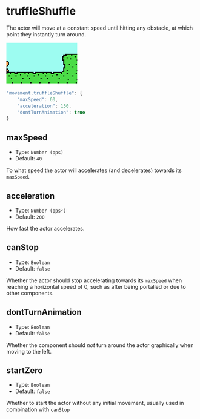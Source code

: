 # truffleShuffle

The actor will move at a constant speed until hitting any obstacle, at which point they instantly turn around.

![truffleShuffle](truffleShuffle.gif)

```js
"movement.truffleShuffle": {
    "maxSpeed": 60,
    "acceleration": 150,
    "dontTurnAnimation": true
}
```

## maxSpeed

* Type: `Number (pps)`
* Default: `40`

To what speed the actor will accelerates (and decelerates) towards its `maxSpeed`.

## acceleration

* Type: `Number (pps²)`
* Default: `200`

How fast the actor accelerates.

## canStop

* Type: `Boolean`
* Default: `false`

Whether the actor should stop accelerating towards its `maxSpeed` when reaching a horizontal speed of 0, such as after being portalled or due to other components.

## dontTurnAnimation

* Type: `Boolean`
* Default: `false`

Whether the component should _not_ turn around the actor graphically when moving to the left.

## startZero

* Type: `Boolean`
* Default: `false`

Whether to start the actor without any initial movement, usually used in combination with `canStop`
